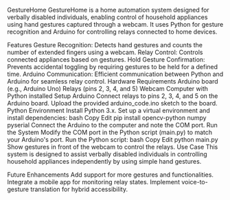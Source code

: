 GestureHome
GestureHome is a home automation system designed for verbally disabled individuals, enabling control of household appliances using hand gestures captured through a webcam. It uses Python for gesture recognition and Arduino for controlling relays connected to home devices.

Features
Gesture Recognition: Detects hand gestures and counts the number of extended fingers using a webcam.
Relay Control: Controls connected appliances based on gestures.
Hold Gesture Confirmation: Prevents accidental toggling by requiring gestures to be held for a defined time.
Arduino Communication: Efficient communication between Python and Arduino for seamless relay control.
Hardware Requirements
Arduino board (e.g., Arduino Uno)
Relays (pins 2, 3, 4, and 5)
Webcam
Computer with Python installed
Setup
Arduino
Connect relays to pins 2, 3, 4, and 5 on the Arduino board.
Upload the provided arduino_code.ino sketch to the board.
Python Environment
Install Python 3.x.
Set up a virtual environment and install dependencies:
bash
Copy
Edit
pip install opencv-python numpy pyserial
Connect the Arduino to the computer and note the COM port.
Run the System
Modify the COM port in the Python script (main.py) to match your Arduino's port.
Run the Python script:
bash
Copy
Edit
python main.py
Show gestures in front of the webcam to control the relays.
Use Case
This system is designed to assist verbally disabled individuals in controlling household appliances independently by using simple hand gestures.

Future Enhancements
Add support for more gestures and functionalities.
Integrate a mobile app for monitoring relay states.
Implement voice-to-gesture translation for hybrid accessibility.
